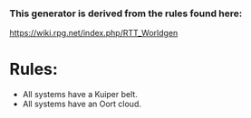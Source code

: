 ### This generator is derived from the rules found here:
https://wiki.rpg.net/index.php/RTT_Worldgen

# Rules:

* All systems have a Kuiper belt.
* All systems have an Oort cloud.